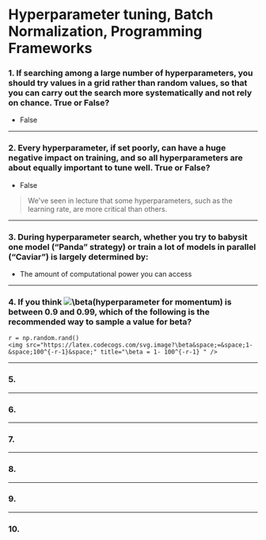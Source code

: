 # Hyperparameter tuning, Batch Normalization, Programming Frameworks

### 1. If searching among a large number of hyperparameters, you should try values in a grid rather than random values, so that you can carry out the search more systematically and not rely on chance. True or False?
- False
---

### 2. Every hyperparameter, if set poorly, can have a huge negative impact on training, and so all hyperparameters are about equally important to tune well. True or False?
- False
> We've seen in lecture that some hyperparameters, such as the learning rate, are more critical than others.
---

### 3. During hyperparameter search, whether you try to babysit one model (“Panda” strategy) or train a lot of models in parallel (“Caviar”) is largely determined by:
- The amount of computational power you can access
---

### 4. If you think <img src="https://latex.codecogs.com/svg.image?\beta&space;" title="\beta " />(hyperparameter for momentum) is between 0.9 and 0.99, which of the following is the recommended way to sample a value for beta?
    r = np.random.rand()
    <img src="https://latex.codecogs.com/svg.image?\beta&space;=&space;1-&space;100^{-r-1}&space;" title="\beta = 1- 100^{-r-1} " />
---
### 5.

---
### 6.

---
### 7.

---
### 8.

---
### 9.

---
### 10.
